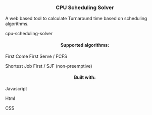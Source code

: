 <h3 align="center"> CPU Scheduling Solver </h3>

<p>A web based tool to calculate Turnaround time based on scheduling algorithms.</p>

cpu-scheduling-solver

<h4 align="center">Supported algorithms:</h4>
<p>First Come First Serve / FCFS</p>
<p>Shortest Job First / SJF (non-preemptive)</p>

<h4 align="center">Built with:</h4>
<p>Javascript</p>
<p>Html</p>
<p>CSS</p>
